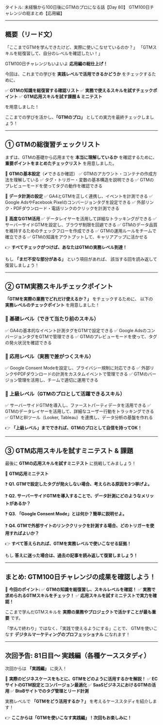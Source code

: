 タイトル: 未経験から100日後にGTMのプロになる話【Day 80】
GTM100日チャレンジの総まとめ【応用編】

---

## **概要（リード文）**

「ここまでGTMを学んできたけど、実際に使いこなせているのか？」
「GTMスキルを総復習して、自分のレベルを確認したい！」

GTM100日チャレンジもいよいよ **応用編の総仕上げ！**

今回は、これまでの学びを **実践レベルで活用できるかどうか** をチェックするために、

✅ **GTMの知識を総復習する確認リスト**
✅ **実務で使えるスキルを試すチェックポイント**
✅ **GTM応用スキルを試す課題 & ミニテスト**

を用意しました！

ここまでの学びを活かし、**「GTMのプロ」** としての実力を最終チェックしましょう！

---

## **① GTMの総復習チェックリスト**

まずは、GTMの基礎から応用までを **本当に理解しているか** を確認するために、
**重要ポイントをまとめたチェックリスト** を用意しました。

📌 **GTMの基本設定**（✔できるか確認）
✅ GTMのアカウント・コンテナの作成方法を理解している
✅ タグ・トリガー・変数の基本構造を説明できる
✅ GTMのプレビューモードを使ってタグの動作を確認できる

📌 **データ計測の設定**
✅ GA4とGTMを正しく連携し、イベントを計測できる
✅ Google AdsやFacebook Pixelのコンバージョンタグを設定できる
✅ 外部リンク・PDFダウンロード・電話リンクのクリックを計測できる

📌 **高度なGTM活用**
✅ データレイヤーを活用して詳細なトラッキングができる
✅ サーバーサイドGTMを設定し、ブラウザ制限を回避できる
✅ GTMのデータ品質を維持するためのチェックフローを作成できる
✅ GTMの運用ルールをチームで確立できる
✅ GTMの知識をアウトプットして、キャリアアップに活かせる

👉 **すべてチェックがつけば、あなたはGTMの実務レベル到達！**

もし **「まだ不安な部分がある」** という項目があれば、
該当する回を読み返して復習しましょう！

---

## **② GTM実務スキルチェックポイント**

**「GTMを実際の業務でどれだけ使えるか？」** をチェックするために、
以下の **実務レベルのチェックポイント** を用意しました！

### **🔹 基礎レベル（できて当たり前のスキル）**
✅ GA4の基本的なイベント計測タグをGTMで設定できる
✅ Google AdsのコンバージョンタグをGTMで管理できる
✅ GTMのプレビューモードを使って、タグの発火状況を確認できる

### **🔹 応用レベル（実務で差がつくスキル）**
✅ Google Consent Modeを設定し、プライバシー規制に対応できる
✅ 外部リンクやPDFダウンロードの計測をカスタムイベントで管理できる
✅ GTMのバージョン管理を活用し、チームで適切に運用できる

### **🔹 上級レベル（GTMのプロとして活躍できるスキル）**
✅ サーバーサイドGTMを導入し、ファーストパーティデータを活用できる
✅ GTMのデータレイヤーを活用して、詳細なユーザー行動をトラッキングできる
✅ GTMとBIツール（Looker, Tableau）を連携し、データ分析の基盤を作れる

👉 **「上級レベル」までできれば、GTMのプロとして自信を持ってOK！**

---

## **③ GTM応用スキルを試すミニテスト & 課題**

最後に **GTMの応用スキルを試すミニテスト** に挑戦してみましょう！

📌 **GTM応用ミニテスト**

❓ **Q1. GTMで設定したタグが発火しない場合、考えられる原因を3つ挙げよ。**

❓ **Q2. サーバーサイドGTMを導入することで、データ計測にどのようなメリットがあるか？**

❓ **Q3. 「Google Consent Mode」とは何か？簡単に説明せよ。**

❓ **Q4. GTMで外部サイトのリンククリックを計測する場合、どのトリガーを使用すればよいか？**

👉 **すべて答えられれば、GTMを実務レベルで使いこなせる証拠！**

もし **答えに迷った場合は、過去の記事を読み返して復習しましょう！**

---

## **まとめ: GTM100日チャレンジの成果を確認しよう！**

📌 **今回のポイント:**
✅ **GTMの知識を総復習し、スキルレベルを確認！**
✅ **実務で求められるGTMスキルをチェック！**
✅ **応用スキルを試すミニテストで実力を確認！**

ここまで学んだGTMスキルを **実際の業務やプロジェクトで活かすことが最も重要** です。

「学んで終わり」ではなく、「実践で使えるようにする」ことで、
GTMを使いこなす **デジタルマーケティングのプロフェッショナル** になれます！

---

## **次回予告: 81日目〜 実践編（各種ケーススタディ）**

次回からは **「実践編」** に突入！

📌 **実際のビジネスケースをもとに、GTMをどのように活用するかを解説！**
✅ **ECサイトのGTM設定とコンバージョン最適化**
✅ **SaaSビジネスにおけるGTMの活用**
✅ **BtoBサイトでのタグ管理とリード計測**

実務レベルで **「GTMをどう活用するか？」** を考えるケーススタディを紹介します！

👉 **ここからは「GTMを使いこなす実践編」！次回もお楽しみに！**

